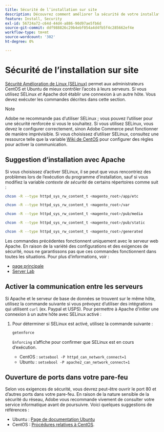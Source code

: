 ```yaml
---
title: Sécurité de l’installation sur site
description: Découvrez comment améliorer la sécurité de votre installation Adobe Commerce sur site.
feature: Install, Security
exl-id: 56724a72-c64d-44d4-a886-90d97ae5fb6d
source-git-commit: ddf988826c29b4ebf054a4d4fb5f4c285662ef4e
workflow-type: tm+mt
source-wordcount: '302'
ht-degree: 0%

---
```


# Sécurité de l’installation sur site

[Sécurité Amélioration de Linux (SELinux)](https://selinuxproject.org/page/Main_Page) permet aux administrateurs CentOS et Ubuntu de mieux contrôler l’accès à leurs serveurs. Si vous utilisez SELinux *et* Apache doit établir une connexion à un autre hôte. Vous devez exécuter les commandes décrites dans cette section.

>[!NOTE]
>
>Adobe ne recommande pas d’utiliser SELinux ; vous pouvez l’utiliser pour une sécurité renforcée si vous le souhaitez. Si vous utilisez SELinux, vous devez le configurer correctement, sinon Adobe Commerce peut fonctionner de manière imprévisible. Si vous choisissez d’utiliser SELinux, consultez une ressource telle que la variable [Wiki de CentOS](https://wiki.centos.org/HowTos/SELinux) pour configurer des règles pour activer la communication.

## Suggestion d’installation avec Apache

Si vous choisissez d’activer SELinux, il se peut que vous rencontriez des problèmes lors de l’exécution du programme d’installation, sauf si vous modifiez la variable *contexte de sécurité* de certains répertoires comme suit :

```bash
chcon -R --type httpd_sys_rw_content_t <magento_root>/app/etc
```

```bash
chcon -R --type httpd_sys_rw_content_t <magento_root>/var
```

```bash
chcon -R --type httpd_sys_rw_content_t <magento_root>/pub/media
```

```bash
chcon -R --type httpd_sys_rw_content_t <magento_root>/pub/static
```

```bash
chcon -R --type httpd_sys_rw_content_t <magento_root>/generated
```

Les commandes précédentes fonctionnent uniquement avec le serveur web Apache. En raison de la variété des configurations et des exigences de sécurité, nous ne garantissons pas que ces commandes fonctionnent dans toutes les situations. Pour plus d’informations, voir :

* [page principale](https://linux.die.net/man/8/httpd_selinux)
* [Server Lab](https://www.serverlab.ca/tutorials/linux/web-servers-linux/configuring-selinux-policies-for-apache-web-servers/)

## Activer la communication entre les serveurs

Si Apache et le serveur de base de données se trouvent sur le même hôte, utilisez la commande suivante si vous prévoyez d’utiliser des intégrations qui utilisent `curl` (ex. Paypal et USPS).
Pour permettre à Apache d’initier une connexion à un autre hôte avec SELinux activé :

1. Pour déterminer si SELinux est activé, utilisez la commande suivante :

   ```bash
   getenforce
   ```

   `Enforcing` s’affiche pour confirmer que SELinux est en cours d’exécution.

   * CentOS : `setsebool -P httpd_can_network_connect=1`
   * Ubuntu : `setsebool -P apache2_can_network_connect=1`

## Ouverture de ports dans votre pare-feu

Selon vos exigences de sécurité, vous devrez peut-être ouvrir le port 80 et d’autres ports dans votre pare-feu. En raison de la nature sensible de la sécurité du réseau, Adobe vous recommande vivement de consulter votre service informatique avant de poursuivre. Voici quelques suggestions de références :

* Ubuntu : [Page de documentation Ubuntu](https://help.ubuntu.com/community/IptablesHowTo)
* CentOS : [Procédures relatives à CentOS](https://wiki.centos.org/HowTos%282f%29Network%282f%29IPTables.html).
